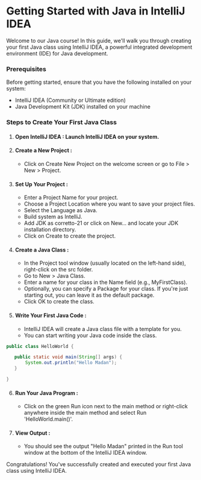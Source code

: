 # Getting Started with Java in IntelliJ IDEA
Welcome to our Java course! In this guide, we'll walk you through creating your first Java class using IntelliJ IDEA, a powerful integrated development environment (IDE) for Java development.
### Prerequisites
Before getting started, ensure that you have the following installed on your system:
- IntelliJ IDEA (Community or Ultimate edition)
- Java Development Kit (JDK) installed on your machine
### Steps to Create Your First Java Class
1. #### Open IntelliJ IDEA : Launch IntelliJ IDEA on your system.
2. #### Create a New Project :
     - Click on Create New Project on the welcome screen or go to File > New > Project.
3. #### Set Up Your Project :
     - Enter a Project Name for your project.
     - Choose a Project Location where you want to save your project files.
     - Select the Language as Java.
     - Build system as IntelliJ.
     - Add JDK as corretto-21 or click on New... and locate your JDK installation directory.
     - Click on Create to create the project.
4. #### Create a Java Class :
     - In the Project tool window (usually located on the left-hand side), right-click on the src folder.
     - Go to New > Java Class.
     - Enter a name for your class in the Name field (e.g., MyFirstClass).
     - Optionally, you can specify a Package for your class. If you're just starting out, you can leave it as the default package.
     - Click OK to create the class.
5. #### Write Your First Java Code :
     - IntelliJ IDEA will create a Java class file with a template for you.
     - You can start writing your Java code inside the class.
 ```java
public class HelloWorld {

    public static void main(String[] args) {
        System.out.println("Hello Madan");
    }

}
```

6. #### Run Your Java Program :
   - Click on the green Run icon next to the main method or right-click anywhere inside the main method and select Run 'HelloWorld.main()'.
7. #### View Output :
   - You should see the output "Hello Madan" printed in the Run tool window at the bottom of the IntelliJ IDEA window.
  
Congratulations! You've successfully created and executed your first Java class using IntelliJ IDEA.



  
  
